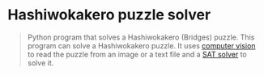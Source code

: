 # Hashiwokakero puzzle solver
> Python program that solves a Hashiwokakero (Bridges) puzzle.
This program can solve a Hashiwokakero puzzle. It uses [computer vision](INF402/vision.py) to read the puzzle from an image or a text file and a [SAT solver](INF402/solver.py) to solve it.